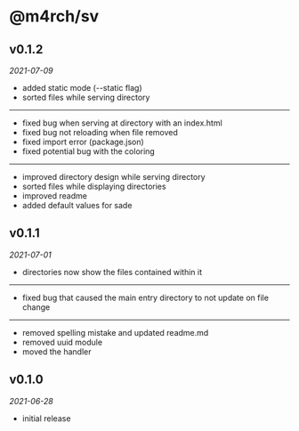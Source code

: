 # @m4rch/sv

## v0.1.2

*2021-07-09*

- added static mode (--static flag)
- sorted files while serving directory

***

- fixed bug when serving at directory with an index.html
- fixed bug not reloading when file removed
- fixed import error (package.json)
- fixed potential bug with the coloring

***

- improved directory design while serving directory
- sorted files while displaying directories
- improved readme
- added default values for sade

## v0.1.1

*2021-07-01*

- directories now show the files contained within it

***

- fixed bug that caused the main entry directory to not update on file change

***

- removed spelling mistake and updated readme.md
- removed uuid module
- moved the handler

## v0.1.0

*2021-06-28*

- initial release
